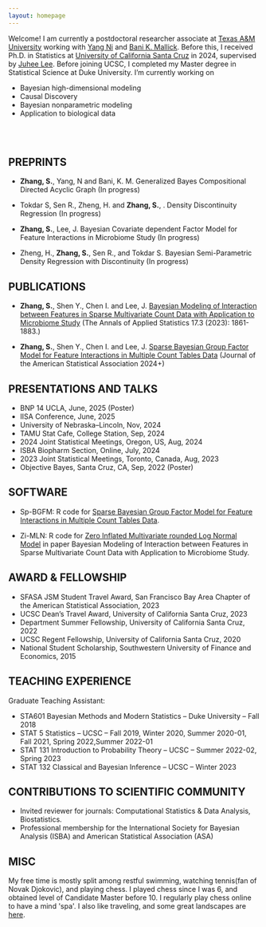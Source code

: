 ```yaml
---
layout: homepage
---
```


Welcome! I am currently a postdoctoral researcher associate at [Texas A&M University](https://stat.tamu.edu/) working with [Yang Ni](https://nystat.github.io/yni/) and [Bani K. Mallick](https://sites.google.com/tamu.edu/bani-k-mallick/bio). Before this, I received Ph.D. in Statistics at [University of California Santa Cruz](https://www.ucsc.edu/) in 2024, supervised by [Juhee Lee](https://sites.google.com/ucsc.edu/juheelee/home?authuser=0). Before joining UCSC, I completed my Master degree in Statistical Science at Duke University. I’m currently working on

- Bayesian high-dimensional modeling
- Causal Discovery
- Bayesian nonparametric modeling
- Application to biological data
<br>
<br>

## PREPRINTS

* **Zhang, S.**, Yang, N and Bani, K. M. Generalized Bayes Compositional Directed Acyclic Graph (In progress)

* Tokdar S, Sen R., Zheng, H. and **Zhang, S.**, . Density Discontinuity Regression (In progress)

* **Zhang, S.**, Lee, J. Bayesian Covariate dependent Factor Model for Feature Interactions in Microbiome Study (In progress)

* Zheng, H., **Zhang, S.**, Sen R., and Tokdar S. Bayesian Semi-Parametric Density Regression with Discontinuity (In progress)


## PUBLICATIONS

* **Zhang, S.**, Shen Y., Chen I. and Lee, J. [Bayesian Modeling of Interaction between Features in Sparse Multivariate Count Data with Application to Microbiome Study](https://projecteuclid.org/journals/annals-of-applied-statistics/volume-17/issue-3/Bayesian-modeling-of-interaction-between-features-in-sparse-multivariate-count/10.1214/22-AOAS1690.full) (The Annals of Applied Statistics 17.3 (2023): 1861-1883.)
  
* **Zhang, S.**, Shen Y., Chen I. and Lee, J. [Sparse Bayesian Group Factor Model for Feature Interactions in Multiple Count Tables Data](https://www.tandfonline.com/doi/full/10.1080/01621459.2025.2449721?src=exp-la) (Journal of the American Statistical Association 2024+) 

## PRESENTATIONS AND TALKS
* BNP 14 UCLA, June, 2025 (Poster)
* IISA Conference, June, 2025
* University of Nebraska–Lincoln, Nov, 2024
* TAMU Stat Cafe, College Station, Sep, 2024
* 2024 Joint Statistical Meetings, Oregon, US, Aug, 2024
* ISBA Biopharm Section, Online, July, 2024
* 2023 Joint Statistical Meetings, Toronto, Canada, Aug, 2023
* Objective Bayes, Santa Cruz, CA, Sep, 2022  (Poster)

## SOFTWARE

* Sp-BGFM: R code for [Sparse Bayesian Group Factor Model for Feature Interactions in Multiple Count Tables Data](https://github.com/Zsj950708/SP-BGFM). 

* Zi-MLN:  R code for [Zero Inflated Multivariate rounded Log Normal Model](https://github.com/Zsj950708/ZI-MLN) in paper Bayesian Modeling of Interaction between Features in Sparse Multivariate Count Data with Application to Microbiome Study. 

## AWARD & FELLOWSHIP

* SFASA JSM Student Travel Award, San Francisco Bay Area Chapter of the American Statistical Association, 2023
* UCSC Dean’s Travel Award, University of California Santa Cruz, 2023
* Department Summer Fellowship, University of California Santa Cruz, 2022
* UCSC Regent Fellowship, University of California Santa Cruz, 2020
* National Student Scholarship, Southwestern University of Finance and Economics, 2015

 
## TEACHING EXPERIENCE

Graduate Teaching Assistant:
* STA601 Bayesian Methods and Modern Statistics – Duke University – Fall 2018
* STAT 5 Statistics – UCSC – Fall 2019, Winter 2020, Summer 2020-01, Fall 2021, Spring 2022,Summer 2022-01
* STAT 131 Introduction to Probability Theory – UCSC – Summer 2022-02, Spring 2023
* STAT 132 Classical and Bayesian Inference – UCSC – Winter 2023
  
## CONTRIBUTIONS TO SCIENTIFIC COMMUNITY
* Invited reviewer for journals: Computational Statistics & Data Analysis, Biostatistics.
* Professional membership for the International Society for Bayesian Analysis (ISBA) and American Statistical Association (ASA)

## MISC
My free time is mostly split among restful swimming, watching tennis(fan of Novak Djokovic), and playing chess. I played chess since I was 6, and obtained level of Candidate Master before 10. I regularly play chess online to have a mind 'spa'. I also like traveling, and some great landscapes are [here](./another-page.html).  



